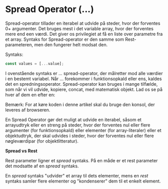 # Spread Operator (...) 

Spread-operator tillader en iterabel at udvide på steder, hvor der forventes 0+ argumenter. Det bruges mest i det variable array, hvor der forventes mere end een værdi. Det giver os privilegiet at få en liste over parametre fra et array. Syntaks for Spread-operator er den samme som Rest-parameteren, men den fungerer helt modsat den.

Syntaks:
```js
const values = [...value];
```
I ovenstående syntaks er ... spread-operator, der målretter mod alle værdier i en bestemt variabel. Når ... forekommer i funktionsopkald eller ens, kaldes det en spredningsoperator. Spread-operator kan bruges i mange tilfælde, som når vi vil udvide, kopiere, concat, med matematisk objekt. Lad os se på hver af dem en efter en:

Bemærk: For at køre koden i denne artikel skal du bruge den konsol, der leveres af browseren.

En Spread Operator gør det muligt at udvide en iterabel, såsom et arrayudtryk eller en streng på steder, hvor der forventes nul eller flere argumenter (for funktionsopkald) eller elementer (for array-literaler) eller et objektudtryk, der skal udvides i steder, hvor der forventes nul eller flere nøgleværdipar (for objektlitteratur).

**Spread vs Rest**

Rest parameter ligner et *spread* syntaks. På en måde er et rest parameter det modsatte af en *spread* syntaks. 

En *spread* syntaks "udvider" et array til dets elementer, mens en *rest* syntaks samler flere elementer og "kondenserer" dem til et enkelt element.